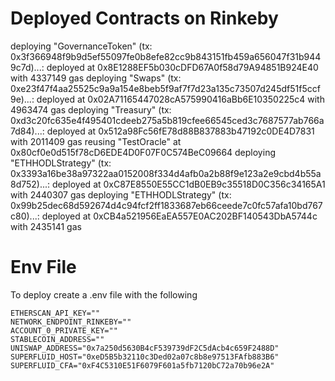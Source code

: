 Deployed Contracts on Rinkeby
=============================

deploying "GovernanceToken" (tx: 0x3f366948f9b9d5ef55097fe0b8efe82cc9b843151fb459a656047f31b9449c7d)...: deployed at 0x8E1288EF5b030cDFD67A0f58d79A94851B924E40 with 4337149 gas
deploying "Swaps" (tx: 0xe23f47f4aa25525c9a9a154e8beb5f9af7f7d23a135c73507d245df51f5ccf9e)...: deployed at 0x02A71165447028cA575990416aBb6E10350225c4 with 4963474 gas
deploying "Treasury" (tx: 0xd3c20fc635e4f495401cdeeb275a5b819cfee66545ced3c7687577ab766a7d84)...: deployed at 0x512a98Fc56fE78d88B837883b47192c0DE4D7831 with 2011409 gas
reusing "TestOracle" at 0x80cf0e0d515f78cD6EDE4D0F07F0C574BeC09664
deploying "ETHHODLStrategy" (tx: 0x3393a16be38a97322aa0152008f334d4afb0a2b88f9e123a2e9cbd4b55a8d752)...: deployed at 0xC87E8550E55CC1dB0EB9c35518D0C356c34165A1 with 2440307 gas
deploying "ETHHODLStrategy" (tx: 0x99b25dec68d592674d4c94fcf2ff1833687eb66ceede7c0fc57afa10bd767c80)...: deployed at 0xCB4a521956EaEA557E0AC202BF140543DbA5744c with 2435141 gas

Env File
========
To deploy create a .env file with the following
```
ETHERSCAN_API_KEY=""
NETWORK_ENDPOINT_RINKEBY=""
ACCOUNT_0_PRIVATE_KEY=""
STABLECOIN_ADDRESS=""
UNISWAP_ADDRESS="0x7a250d5630B4cF539739dF2C5dAcb4c659F2488D"
SUPERFLUID_HOST="0xeD5B5b32110c3Ded02a07c8b8e97513FAfb883B6"
SUPERFLUID_CFA="0xF4C5310E51F6079F601a5fb7120bC72a70b96e2A"
```